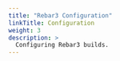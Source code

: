 ```yaml
---
title: "Rebar3 Configuration"
linkTitle: Configuration
weight: 3
description: >
  Configuring Rebar3 builds.
---
```


